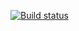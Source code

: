 [![Build status](https://ci.appveyor.com/api/projects/status/962pgm4rkg5nil4u/branch/main?svg=true)](https://ci.appveyor.com/project/ischeglov/hw-api-ci/branch/main)
